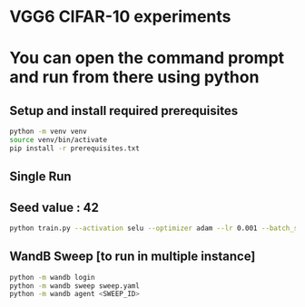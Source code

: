 # VGG6 CIFAR-10 experiments
# You can open the command prompt and run from there using python

## Setup and install required prerequisites
```bash
python -m venv venv
source venv/bin/activate
pip install -r prerequisites.txt
```

## Single Run
## Seed value : 42
```bash
python train.py --activation selu --optimizer adam --lr 0.001 --batch_size 64 --epochs 20
```

## WandB Sweep [to run in multiple instance]
```bash
python -m wandb login
python -m wandb sweep sweep.yaml
python -m wandb agent <SWEEP_ID>
```


